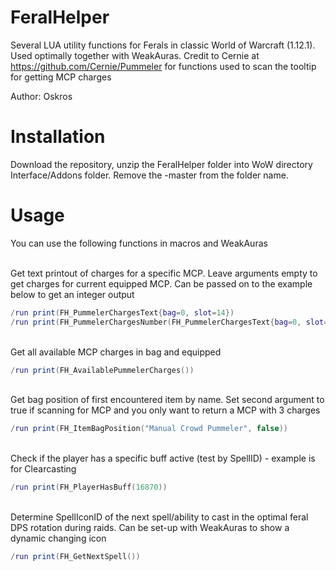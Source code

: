 # FeralHelper
Several LUA utility functions for Ferals in classic World of Warcraft (1.12.1). Used optimally together with WeakAuras.
Credit to Cernie at https://github.com/Cernie/Pummeler for functions used to scan the tooltip for getting MCP charges

Author: Oskros


# Installation
Download the repository, unzip the FeralHelper folder into WoW directory Interface/Addons folder. Remove the -master from the folder name.

# Usage
You can use the following functions in macros and WeakAuras<br/><br/>

Get text printout of charges for a specific MCP. Leave arguments empty to get charges for current equipped MCP. Can be passed on to the example below to get an integer output
```lua
/run print(FH_PummelerChargesText{bag=0, slot=14})
/run print(FH_PummelerChargesNumber(FH_PummelerChargesText{bag=0, slot=14}))
```

<br/>Get all available MCP charges in bag and equipped
```lua
/run print(FH_AvailablePummelerCharges())
```

<br/>Get bag position of first encountered item by name. Set second argument to true if scanning for MCP and you only want to return a MCP with 3 charges
```lua
/run print(FH_ItemBagPosition("Manual Crowd Pummeler", false))
```

<br/>Check if the player has a specific buff active (test by SpellID) - example is for Clearcasting
```lua
/run print(FH_PlayerHasBuff(16870))
```

<br/>Determine SpellIconID of the next spell/ability to cast in the optimal feral DPS rotation during raids. Can be set-up with WeakAuras to show a dynamic changing icon
```lua
/run print(FH_GetNextSpell())
```